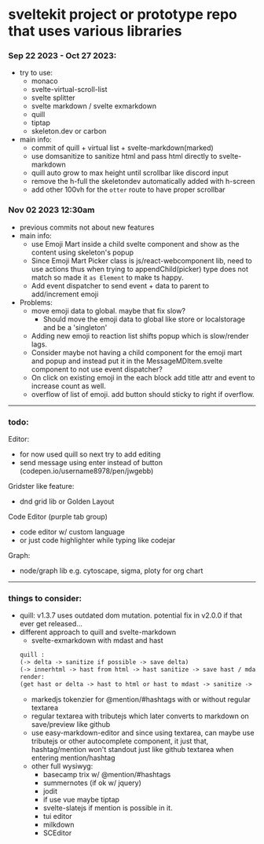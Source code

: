 # sveltekit project or prototype repo that uses various libraries

### Sep 22 2023 - Oct 27 2023:
- try to use:
    - monaco
    - svelte-virtual-scroll-list
    - svelte splitter
    - svelte markdown / svelte exmarkdown
    - quill
    - tiptap
    - skeleton.dev or carbon 
- main info:
    - commit of quill + virtual list + svelte-markdown(marked)
    - use domsanitize to sanitize html and pass html directly to svelte-markdown
    - quill auto grow to max height until scrollbar like discord input
    - remove the h-full the skeletondev automatically added with h-screen
    - add other 100vh for the `otter` route to have proper scrollbar

### Nov 02 2023 12:30am
- previous commits not about new features
- main info:
    - use Emoji Mart inside a child svelte component and show as the content using skeleton's popup
    - Since Emoji Mart Picker class is js/react-webcomponent lib, need to use actions thus when trying to appendChild(picker) type does not match so made it `as Element` to make ts happy.
    - Add event dispatcher to send event + data to parent to add/increment emoji
- Problems:
    - move emoji data to global. maybe that fix slow?
        - Should move the emoji data to global like store or localstorage and be a 'singleton'
    - Adding new emoji to reaction list shifts popup which is slow/render lags.
    - Consider maybe not having a child component for the emoji mart and popup and instead put it in the MessageMDItem.svelte component to not use event dispatcher?
    - On click on existing emoji in the each block add title attr and event to increase count as well.
    - overflow of list of emoji. add button should sticky to right if overflow.
  
***
### todo:
Editor:

- for now used quill so next try to add editing
- send message using enter instead of button (codepen.io/username8978/pen/jwgebb)

Gridster like feature:

- dnd grid lib or Golden Layout

Code Editor (purple tab group)

- code editor w/ custom language
- or just code highlighter while typing like codejar

Graph:

- node/graph lib e.g. cytoscape, sigma, ploty for org chart


***
### things to consider:
- quill: v1.3.7 uses outdated dom mutation. potential fix in v2.0.0 if that ever get released...
- different approach to quill and svelte-markdown
    - svelte-exmarkdown with mdast and hast
    ```txt
    quill :
    (-> delta -> sanitize if possible -> save delta)
    (-> innerhtml -> hast from html -> hast sanitize -> save hast / mdast (mdast no style))
    render:
    (get hast or delta -> hast to html or hast to mdast -> sanitize -> mdast to markdown -> sanitize -> markdown to svelte-markdown)
    ```
    - markedjs tokenzier for @mention/#hashtags with or without regular textarea
	- regular textarea with tributejs which later converts to markdown on save/preview like github
    - use easy-markdown-editor and since using textarea, can maybe use tributejs or other autocomplete component, it just that, hashtag/mention won't standout just like github textarea when entering mention/hashtag
	- other full wysiwyg:
		- basecamp trix w/ @mention/#hashtags
		- summernotes (if ok w/ jquery) 
		- jodit
		- if use vue maybe tiptap
		- svelte-slatejs if mention is possible in it.
		- tui editor
		- milkdown
		- SCEditor